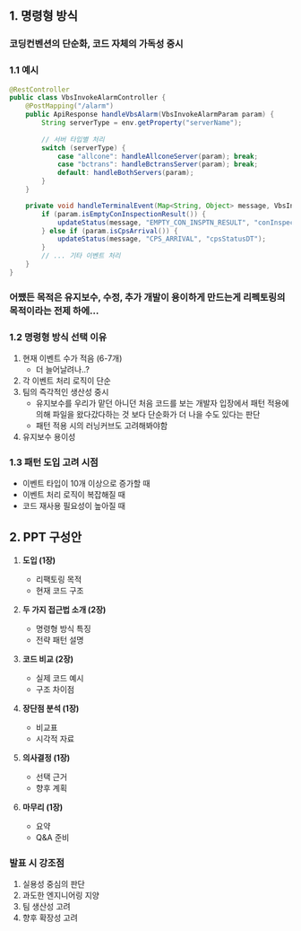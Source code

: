 ## 1. 명령형 방식
### 코딩컨벤션의 단순화, 코드 자체의 가독성 중시
### 1.1 예시
```java
@RestController
public class VbsInvokeAlarmController {
    @PostMapping("/alarm")
    public ApiResponse handleVbsAlarm(VbsInvokeAlarmParam param) {
        String serverType = env.getProperty("serverName");
        
        // 서버 타입별 처리
        switch (serverType) {
            case "allcone": handleAllconeServer(param); break;
            case "bctrans": handleBctransServer(param); break;
            default: handleBothServers(param);
        }
    }

    private void handleTerminalEvent(Map<String, Object> message, VbsInvokeAlarmParam param) {
        if (param.isEmptyConInspectionResult()) {
            updateStatus(message, "EMPTY_CON_INSPTN_RESULT", "conInspectionTime");
        } else if (param.isCpsArrival()) {
            updateStatus(message, "CPS_ARRIVAL", "cpsStatusDT");
        }
        // ... 기타 이벤트 처리
    }
}
```

### 어쨌든 목적은 유지보수, 수정, 추가 개발이 용이하게 만드는게 리펙토링의 목적이라는 전제 하에...

### 1.2 명령형 방식 선택 이유
1. 현재 이벤트 수가 적음 (6-7개)
	- 더 늘어날려나..?
2. 각 이벤트 처리 로직이 단순
3. 팀의 즉각적인 생산성 중시
	- 유지보수를 우리가 맡던 아니던 처음 코드를 보는 개발자 입장에서 패턴 적용에 의해 파일을 왔다갔다하는 것 보다 단순화가 더 나을 수도 있다는 판단
	- 패턴 적용 시의 러닝커브도 고려해봐야함
4. 유지보수 용이성

### 1.3 패턴 도입 고려 시점
- 이벤트 타입이 10개 이상으로 증가할 때
- 이벤트 처리 로직이 복잡해질 때
- 코드 재사용 필요성이 높아질 때

## 2. PPT 구성안

1. **도입 (1장)**
   - 리팩토링 목적
   - 현재 코드 구조

2. **두 가지 접근법 소개 (2장)**
   - 명령형 방식 특징
   - 전략 패턴 설명

3. **코드 비교 (2장)**
   - 실제 코드 예시
   - 구조 차이점

4. **장단점 분석 (1장)**
   - 비교표
   - 시각적 자료

5. **의사결정 (1장)**
   - 선택 근거
   - 향후 계획

6. **마무리 (1장)**
   - 요약
   - Q&A 준비

### 발표 시 강조점
1. 실용성 중심의 판단
2. 과도한 엔지니어링 지양
3. 팀 생산성 고려
4. 향후 확장성 고려
